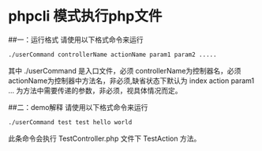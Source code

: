 phpcli 模式执行php文件
====================

##一：运行格式
请使用以下格式命令来运行
```sh
./userCommand controllerName actionName param1 param2 .....
```
其中 
    ./userCommand 是入口文件，必须
    controllerName为控制器名，必须
    actionName为控制器中方法名，非必须,缺省状态下默认为 index action
    param1 ...  为方法中需要传递的参数，非必须，视具体情况而定。

##二：demo解释
请使用以下格式命令来运行
```sh
./userCommand test test hello world
```
此条命令会执行 TestController.php 文件下 TestAction 方法。
